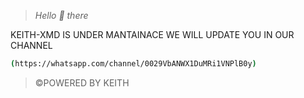 > *Hello 👋 there*

KEITH-XMD IS UNDER MANTAINACE  WE WILL UPDATE YOU
IN OUR CHANNEL
```bash
(https://whatsapp.com/channel/0029VbANWX1DuMRi1VNPlB0y)
```
> ©POWERED BY KEITH
